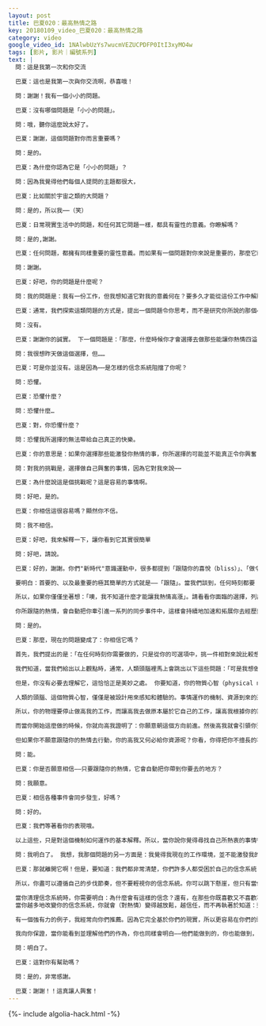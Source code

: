 ```yaml
---
layout: post
title: 巴夏020：最高熱情之路
key: 20180109_video_巴夏020：最高熱情之路
category: video
google_video_id: 1NAlwbUzYs7wucmVEZUCPDFP0ItI3xyMO4w
tags: [影片, 影片｜編號系列]
text: |
  問：這是我第一次和你交流

  巴夏：這也是我第一次與你交流啊，恭喜哦！

  問：謝謝！我有一個小小的問題。

  巴夏：沒有哪個問題是「小小的問題」。

  問：哦，聽你這麼說太好了。

  巴夏：謝謝，這個問題對你而言重要嗎？

  問：是的。

  巴夏：為什麼你認為它是「小小的問題」？

  問：因為我覺得他們每個人提問的主題都很大，

  巴夏：比如關於宇宙之類的大問題？

  問：是的，所以我⋯⋯（笑）

  巴夏：日常現實生活中的問題，和任何其它問題一樣，都具有靈性的意義。你瞭解嗎？

  問：是的,謝謝。

  巴夏：任何問題，都擁有同樣重要的靈性意義。而如果有一個問題對你來說是重要的，那麼它就不是「小小的問題」。

  問：謝謝。

  巴夏：好吧，你的問題是什麼呢？

  問：我的問題是：我有一份工作，但我想知道它對我的意義何在？要多久才能從這份工作中解脫，去創造我真正想要和喜歡的生活？

  巴夏：通常，我們探索這類問題的方式是，提出一個問題令你思考，而不是研究你所說的那個小小的問題。我們要問你的是：「你在做最能讓你興奮喜悅的事嗎，有還是沒有？」

  問：沒有。

  巴夏：謝謝你的誠實。 下一個問題是：「那麼，什麼時候你才會選擇去做那些能讓你熱情四溢的事情呢？」這是一個更大的問題。

  問：我很想昨天做這個選擇，但……

  巴夏：可是你並沒有。這是因為⋯⋯是怎樣的信念系統阻擋了你呢？

  問：恐懼。

  巴夏：恐懼什麼？

  問：恐懼什麼…

  巴夏：對，你恐懼什麼？

  問：恐懼我所選擇的無法帶給自己真正的快樂。

  巴夏：你的意思是：如果你選擇那些能激發你熱情的事，你所選擇的可能並不能真正令你興奮？ （如果你根據現在的願望選擇那些能激發你熱情的事，卻又擔心你所選擇的可能並不能真正令你興奮？）

  問：對我的挑戰是，選擇做自己興奮的事情，因為它對我來說⋯⋯

  巴夏：為什麼說這是個挑戰呢？這是容易的事情啊。

  問：好吧，是的。

  巴夏：你相信這很容易嗎？顯然你不信。

  問：我不相信。

  巴夏：好吧，我來解釋一下，讓你看到它其實很簡單

  問：好吧，請說。

  巴夏：好的，謝謝。你們"新時代"意識運動中，很多都提到「跟隨你的喜悅（bliss）」、「做令你興奮的事」，但常常對此沒有清晰地解釋：為何要這樣做或者如何去做。

  要明白：首要的、以及最重要的極其簡單的方式就是——「跟隨」。當我們談到，任何時刻都要「跟隨你的喜悅和最高的熱情」時， 我們並不是指，一定要做一生的職業規劃，或者是一個具體的計畫，或者一定要全力以赴。我們真正確切的意思是：在生活中的每時每刻，在你可以選擇的範圍內「跟隨你的喜悅和最高熱情」去行動。雖然這些可選擇的事情中，有很多在你看來可能只是瑣碎事，但你僅要做的就是：在每時每刻，在你所有可選擇的範圍之內，都去做能帶給你最大熱情的事。句號！ 就是如此而已。非常簡單。熱情是一條線索，它會引領你經驗其它的熱情！

  所以，如果你僅僅坐著想：「噢，我不知道什麼才能讓我熱情高漲」。請看看你面臨的選擇，列出當時你擁有的各種選擇。也許當時的選擇只有:購物，去海灘散步，或給朋友打電話，只是打個比方啊，那麼就選擇最能讓你動心的那個去做，同時，全心投入並盡最大能力去做這件事，做到極致。當你來到下一個選擇路口，還是看看你有哪些可選擇，然後挑選那件自己最熱衷的、最得心應手的事情去做、去行動， 當你來到下一個十字路口，依舊如此，當你又到達下一個路口，依舊如此…

  你所跟隨的熱情，會自動把你牽引進一系列的同步事件中，這樣會持續地加速和拓展你去經歷熱情的能力。同時，也會不斷地加速和提高你去經驗到你的熱情將能支持你在現實生活中安身立命的能力——如果你在這條跟隨熱情之路上持續前進的話。以上說的這些，你能理解嗎？

  問：是的。

  巴夏：那麼，現在的問題變成了：你相信它嗎？

  首先，我們提出的是：「在任何時刻你需要做的，只是從你的可選項中，挑一件相對來說比較想做的事情」、「如果你想不出能令你絕對興奮的事，那就只在當下的可選項中選擇。」、「當你感知到某件事能帶給你熱情的時候，就從中挑選那件事去做。」

  我們知道，當我們給出以上觀點時，通常，人類頭腦裡馬上會跳出以下這些問題：「可是我想做的那事跟手頭這件無關啊」、「那怎麼會有利於我？」、「不能理解」

  但是，你沒有必要去理解它，這恰恰正是美妙之處。 你要知道，你的物質心智（physical mind）不是被設計用來理解「事情將如何發生」的，過去不是、將來也不會是。物質心智無法理解：僅憑跟隨熱情，是如何把你所需要的資源完全地帶給你的。所以你沒必要考慮它將如何發生。 你需要做的，只是相信它會自動發生，並且去行動。因為人類的物質心智，是為了去經驗正在發生的事情而設計的，如此而已。

  人類的頭腦、這個物質心智，僅僅是被設計用來感知和體驗的。事情運作的機制、資源到來的途徑，都是由更高領域掌控。這些都已經超出了物質心智所能領會和理解的範圍，也不可能被物質心智完全地知曉。

  所以，你的物理要停止做高我的工作，而讓高我去做原本屬於它自己的工作，讓高我根據你的需求，以對你最有益的方式為你帶來各種資源。所有你需要去做的，就是啟動這個高我的運行機制，我們明天會更詳細地說明關於高我的顯化機制。你所需要做的唯一一件事情就是：開始把球滾起來（啟動高我機制）——通過跟隨你的熱情、去做你力所能及的事。

  而當你開始這麼做的時候，你就向高我證明了：你願意朝這個方向前進。然後高我就會引領你更進一步。最後，高我會願意引導你，進入更高振動頻率的行動，以便你能反饋給她更高頻的狀態、更多代表高頻振動的事物。高我會以此方式來顯示她樂意幫助你。

  但如果你不願意跟隨你的熱情去行動，你的高我又何必給你資源呢？你看，你得把你不擅長的事情挪開，騰出空間，這樣更大的事物才能進來。因為如果你並沒打算以目前所擁有的資源去跟隨你的熱情去行動，那麼，高我不會去做那些毫無意義的事情，或帶給你新的資源。如果你不跟隨熱情行動，你就是在阻礙這個過程，阻礙自己拓展熱情的機會。能理解這個機制了嗎？

  問：能。

  巴夏：你是否願意相信——只要跟隨你的熱情，它會自動把你帶到你要去的地方？

  問：我願意。

  巴夏：相信各種事件會同步發生，好嗎？

  問：好的。

  巴夏：我們等著看你的表現哦。

  以上這些，只是對這個機制如何運作的基本解釋。所以，當你說你覺得尋找自己所熱衷的事情很困難，我得抱歉地對你說，我們並不相信你所說的。因為這（跟隨你的熱情）真的比你思考本身更簡單，你現在只是對「熱情」和「跟隨」的概念有點不清晰罷了。明白嗎？

  問：我明白了。 我想，我那個問題的另一方面是：我覺得我現在的工作環境，並不能激發我的熱情。

  巴夏：那就離開它啊！但是，要知道：我們都非常清楚，你們許多人都受困於自己的信念系統（belief systems），你的信念系統讓你認為：如果離開這個工作環境，你很可能找不到自己熱愛的事情，或者如果離開這個工作環境，你必然要承受壓力。那麼這種觀念就真的可能令你體驗到苦難的情境。你必須尊重你的信念系統，只要你還依存於它。但至少你可以採取任何目前你可以採取的行動，至少你可以做任何你願意做的，能讓自己喜悅興奮的事情。 而當你跟隨喜悅做得越多，你的熱情也會讓你看到它能支持你；而它讓你看到的支持越多，你也就越願意去放下你不喜愛的東西了。

  所以，你盡可以遵循自己的步伐節奏，但不要輕視你的信念系統。你可以跳下懸崖，但只有當你相信你真的能飛的時候，否則，我還是建議你安全著陸。因此，請不要輕視你的信念系統，不要簡單地想：「好吧，我才不管這麼多，什麼信念系統，權且孤注一擲吧」。這樣會讓你四處碰壁的。關於這點，我們明天還會繼續談論。

  當你清理信念系統時，你需要明白：為什麼會有這樣的信念？還有，在那些你既喜歡又不喜歡事情上，你無法被支持。當你在認清自己的信念上下功夫時，你就能轉變它們。
  當你越多地改變你的信念系統，你就會（對熱情）變得越放鬆，越信任，而不再執著於知道：到底熱情怎樣支持了我？

  有一個強有力的例子，我經常向你們推薦。因為它完全基於你們的現實，所以更容易在你們的頭腦中紮根。你不妨去看看你們世界中的這樣的一些典型人物，他們其它事情都不做，就只做那些最令他們熱情喜悅的事情，僅此而已，他們也能夠安身立命，事實上，他們在過著相當精彩的生活。

  我向你保證，當你能看到並理解他們的作為，你也同樣會明白——他們能做到的，你也能做到，因為他們並沒有什麼特別的背景。而如果你能看清楚，如果在你的現實生活中能出現這樣的人，他們僅憑喜悅和熱情做事，便能以此為生，如果你的現實中已經出現了這樣的例子，甚至如果你僅僅只是察覺到了有這樣的生活狀態，這些事實都意味著，你也有能力這麼做。否則的話，你是沒能力覺知到這一點，因為現實中不會出現無意義的事，你也無法察覺到那些你的潛在頻率仍未到達的狀態。你明白了嗎？

  問：明白了。

  巴夏：這對你有幫助嗎？

  問：是的，非常感謝。

  巴夏：謝謝！！這真讓人興奮！
---
```


{%- include algolia-hack.html -%}
